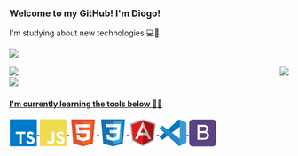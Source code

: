 ### Welcome to my GitHub! I'm Diogo!

I'm studying about new technologies 💻📱

 <a href="https://www.linkedin.com/in/diogo-laureano" target="_blank"><img src="https://img.shields.io/badge/-LinkedIn-%230077B5?style=for-the-badge&logo=linkedin&logoColor=white" target="_blank"></a> 

<div>
  <a href="https://github.com/diogolaureano">
  <img height="150em" src="https://github-readme-stats.vercel.app/api?username=diogolaureano&show_icons=true&theme=highcontrast&include_all_commits=true&count_private=true"/>
  <img align="right" height="310em" src="https://media.giphy.com/media/fwbZnTftCXVocKzfxR/giphy.gif"/><br/>
  <img height="150em" src="https://github-readme-stats.vercel.app/api/top-langs/?username=diogolaureano&layout=compact&langs_count=7&theme=highcontrast"/>
</div>
 
#### I'm currently learning the tools below 👨‍💻
 <div style="display: inline_block">
  <img align="center" alt="Ts" height="50" width="50" src="https://raw.githubusercontent.com/devicons/devicon/master/icons/typescript/typescript-plain.svg"> 
  <img align="center" alt="Js" height="50" width="50" src="https://raw.githubusercontent.com/devicons/devicon/master/icons/javascript/javascript-plain.svg">  
  <img align="center" alt="HTML" height="50" width="50" src="https://raw.githubusercontent.com/devicons/devicon/master/icons/html5/html5-original.svg">
  <img align="center" alt="CSS" height="50" width="50" src="https://raw.githubusercontent.com/devicons/devicon/master/icons/css3/css3-original.svg">
  <img align="center" alt="Angular" height"50" width="50" src=https://github.com/devicons/devicon/blob/master/icons/angularjs/angularjs-original.svg> 
  <img align="center" alt="VsCode" height"50" width="50" &nbsp src=https://github.com/devicons/devicon/blob/master/icons/vscode/vscode-original.svg>
  <img align="center" alt="Boostrap" height"50" width="50" src=https://github.com/devicons/devicon/blob/master/icons/bootstrap/bootstrap-plain.svg>  
</div>

  
 

<!--
- 🔭 I’m currently working on ...
- 🌱 I’m currently learning ...
- 👯 I’m looking to collaborate on ...
- 🤔 I’m looking for help with ...
- 💬 Ask me about ...
- 📫 How to reach me: ...
- 😄 Pronouns: ...
- ⚡ Fun fact: ...
-->
